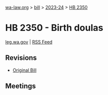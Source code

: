 [wa-law.org](/) > [bill](/bill/) > [2023-24](/bill/2023-24/) > [HB 2350](/bill/2023-24/hb/2350/)

# HB 2350 - Birth doulas
[leg.wa.gov](https://app.leg.wa.gov/billsummary?BillNumber=2350&Year=2023&Initiative=false) | [RSS Feed](./rss.xml)

## Revisions
* [Original Bill](1/)

## Meetings